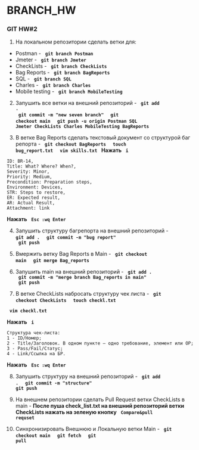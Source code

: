 # BRANCH_HW
### GIT   HW#2

  
  
1. На локальном репозитории сделать ветки для:
- Postman - <code> <b>git branch Postman</b> </code>
- Jmeter - <code> <b>git branch Jmeter</b> </code>
- CheckLists - <code> <b>git branch CheckLists</b> </code>
- Bag Reports - <code> <b>git branch BagReports</b> </code>
- SQL - <code> <b>git branch SQL</b> </code>
- Charles - <code> <b>git branch Charles</b> </code>
- Mobile testing - <code> <b>git branch MobileTesting</b> </code>

2. Запушить все ветки на внешний репозиторий - <code> <b>git add .</b> </code>  
<code> <b>git commit -m "new seven branch"</b> </code> 
<code> <b>git checkout main</b> </code>
<code> <b>git push -u origin Postman SQL Jmeter CheckLists Charles MobileTesting BagReports</b> </code>

3. В ветке Bag Reports сделать текстовый документ со структурой баг репорта - <code> <b>git checkout BagReports</b> </code>
<code> <b>touch bug_report.txt</b> </code>
<code> <b>vim skills.txt</b> </code>
 <b>Нажать</b> <code> <b>i</b> </code>
 ```
ID: BR-14,
Title: What? Where? When?,
Severity: Minor,
Priority: Medium,
Precondition: Preparation steps,
Environment: Devices,
STR: Steps to restore,
ER: Expected result,
AR: Actual Result,
Attachment: link
 ```
<b>Нажать</b> <code> <b>Esc :wq Enter</b> </code>

4. Запушить структуру багрепорта на внешний репозиторий - <code> <b>git add .</b> </code>
<code> <b>git commit -m "bug report"</b> </code>
<code> <b>git push</b> </code>

5. Вмержить ветку Bag Reports в Main - <code> <b>git checkout main</b> </code>
<code> <b>git merge Bag_reports</b> </code>

6. Запушить main на внешний репозиторий - <code> <b>git add .</b> </code>
<code> <b>git commit -m "merge branch Bag_reports in main"</b> </code>
<code> <b>git push</b> </code>

7. В ветке CheckLists набросать структуру чек листа - <code> <b>git checkout CheckLists</b> </code>
<code> <b>touch checkl.txt</b> </code>

<code> <b>vim checkl.txt</b> </code>

<b>Нажать</b> <code> <b>i</b> </code>

 ```
Структура чек-листа:
1 - ID/Номер;
2 - Title/Заголовок. В одном пункте — одно требование, элемент или ОР;
3 - Pass/Fail/Статус; 
4 - Link/Ссылка на БР.
 ```
<b>Нажать</b> <code> <b>Esc :wq Enter</b> </code>

8. Запушить структуру на внешний репозиторий - <code> <b>git add .</b> </code>
<code> <b>git commit -m "structure"</b> </code>
<code> <b>git push</b> </code>

9. На внешнем репозитории сделать Pull Request ветки CheckLists в main - <b>После пуша check_list.txt на внешний репозиторий ветки CheckLists нажать на зеленую кнопку</b> <code> <b>Compare&pull requset</b> </code>
10. Синхронизировать Внешнюю и Локальную ветки Main - <code> <b>git checkout main</b> </code> <code> <b>git fetch</b> </code>
<code> <b>git pull</b> </code>